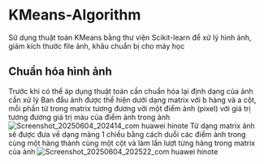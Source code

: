 # KMeans-Algorithm
Sử dụng thuật toán KMeans bằng thư viện Scikit-learn để xử lý hình ảnh, giảm kích thước file ảnh, khâu chuẩn bị cho máy học
## Chuẩn hóa hình ảnh
Trước khi có thể áp dụng thuật toán cần chuẩn hóa lại định dạng của ảnh cần xử lý
Ban đẩu ảnh được thể hiện dưới dạng matrix với b hàng và a cột, 
mỗi phần tử trong matrix tương đương với một điểm ảnh (pixel) với giá trị tương đương giá trị màu của điểm ảnh trong ảnh
![Screenshot_20250604_202414_com huawei hinote](https://github.com/user-attachments/assets/9d88297c-d9e0-4227-bcbe-9f800ecfb968)
Từ dạng matrix ảnh sẽ được đưa về dạng mảng 1 chiều bằng cách duỗi các điểm ảnh trong cùng một hàng thành cùng một cột và làm lần lượt từng hàng trong matrix của ảnh
![Screenshot_20250604_202522_com huawei hinote](https://github.com/user-attachments/assets/e1a58d10-6e16-433d-beaa-d49f4e582e67)
